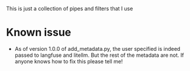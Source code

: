 This is just a collection of pipes and filters that I use

# Known issue
* As of version 1.0.0 of add_metadata.py, the user specified is indeed passed to langfuse and litellm. But the rest of the metadata are not. If anyone knows how to fix this please tell me!
